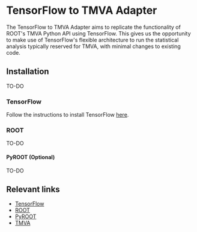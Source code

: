 # TensorFlow to TMVA Adapter
The TensorFlow to TMVA Adapter aims to replicate the functionality of ROOT's TMVA Python API using TensorFlow. This gives us the opportunity to make use of TensorFlow's flexible architecture to run the statistical analysis typically reserved for TMVA, with minimal changes to existing code.
## Installation
TO-DO
### TensorFlow
Follow the instructions to install TensorFlow [here](https://www.tensorflow.org/versions/master/get_started/os_setup.html#download-and-setup).
### ROOT
TO-DO
#### PyROOT (Optional)
TO-DO
## Relevant links
* [TensorFlow](http://www.tensorflow.org/)
* [ROOT](https://root.cern.ch/)
* [PyROOT](https://root.cern.ch/pyroot)
* [TMVA](http://tmva.sourceforge.net/)
